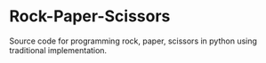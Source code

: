 # Rock-Paper-Scissors
Source code for programming rock, paper, scissors in python using traditional implementation. 
